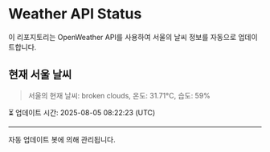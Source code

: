 
# Weather API Status

이 리포지토리는 OpenWeather API를 사용하여 서울의 날씨 정보를 자동으로 업데이트합니다.

## 현재 서울 날씨
> 서울의 현재 날씨: broken clouds, 온도: 31.71°C, 습도: 59%

⏳ 업데이트 시간: 2025-08-05 08:22:23 (UTC)

---
자동 업데이트 봇에 의해 관리됩니다.
